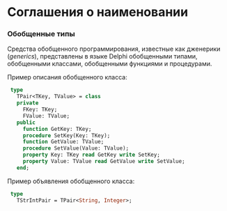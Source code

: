 # Соглашения о наименовании

### Обобщенные типы

Средства обобщенного программирования, известные как дженерики \(_generics_\), представлены в языке Delphi обобщенными типами, обобщенными классами, обобщенными функциями и процедурами.

Пример описания обобщенного класса:

```Pascal
 type
   TPair<TKey, TValue> = class
   private
     FKey: TKey;
     FValue: TValue;
   public
     function GetKey: TKey;
     procedure SetKey(Key: TKey);
     function GetValue: TValue;
     procedure SetValue(Value: TValue);
     property Key: TKey read GetKey write SetKey;
     property Value: TValue read GetValue write SetValue;
   end;
```

Пример объявления обобщенного класса:

```Pascal
 type
   TStrIntPair = TPair<String, Integer>;
```



